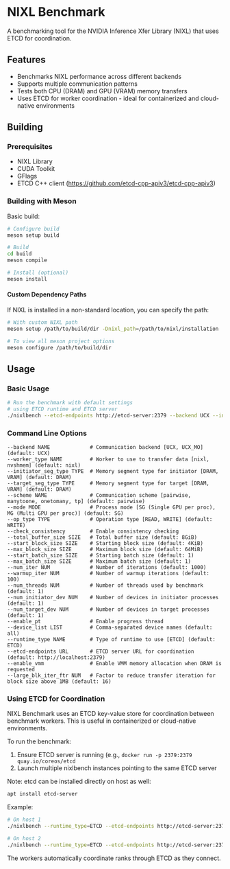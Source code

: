 <!--
SPDX-FileCopyrightText: Copyright (c) 2025 NVIDIA CORPORATION & AFFILIATES. All rights reserved.
SPDX-License-Identifier: Apache-2.0

Licensed under the Apache License, Version 2.0 (the "License");
you may not use this file except in compliance with the License.
You may obtain a copy of the License at

http://www.apache.org/licenses/LICENSE-2.0

Unless required by applicable law or agreed to in writing, software
distributed under the License is distributed on an "AS IS" BASIS,
WITHOUT WARRANTIES OR CONDITIONS OF ANY KIND, either express or implied.
See the License for the specific language governing permissions and
limitations under the License.
-->

# NIXL Benchmark

A benchmarking tool for the NVIDIA Inference Xfer Library (NIXL) that uses ETCD for coordination.

## Features

- Benchmarks NIXL performance across different backends
- Supports multiple communication patterns
- Tests both CPU (DRAM) and GPU (VRAM) memory transfers
- Uses ETCD for worker coordination - ideal for containerized and cloud-native environments

## Building

### Prerequisites

- NIXL Library
- CUDA Toolkit
- GFlags
- ETCD C++ client (https://github.com/etcd-cpp-apiv3/etcd-cpp-apiv3)

### Building with Meson

Basic build:
```bash
# Configure build
meson setup build

# Build
cd build
meson compile

# Install (optional)
meson install
```

#### Custom Dependency Paths

If NIXL is installed in a non-standard location, you can specify the path:

```bash
# With custom NIXL path
meson setup /path/to/build/dir -Dnixl_path=/path/to/nixl/installation

# To view all meson project options
meson configure /path/to/build/dir
```

## Usage

### Basic Usage

```bash
# Run the benchmark with default settings
# using ETCD runtime and ETCD server
./nixlbench --etcd-endpoints http://etcd-server:2379 --backend UCX --initiator_seg_type VRAM
```

### Command Line Options

```
--backend NAME             # Communication backend [UCX, UCX_MO] (default: UCX)
--worker_type NAME         # Worker to use to transfer data [nixl, nvshmem] (default: nixl)
--initiator_seg_type TYPE  # Memory segment type for initiator [DRAM, VRAM] (default: DRAM)
--target_seg_type TYPE     # Memory segment type for target [DRAM, VRAM] (default: DRAM)
--scheme NAME              # Communication scheme [pairwise, manytoone, onetomany, tp] (default: pairwise)
--mode MODE                # Process mode [SG (Single GPU per proc), MG (Multi GPU per proc)] (default: SG)
--op_type TYPE             # Operation type [READ, WRITE] (default: WRITE)
--check_consistency        # Enable consistency checking
--total_buffer_size SIZE   # Total buffer size (default: 8GiB)
--start_block_size SIZE    # Starting block size (default: 4KiB)
--max_block_size SIZE      # Maximum block size (default: 64MiB)
--start_batch_size SIZE    # Starting batch size (default: 1)
--max_batch_size SIZE      # Maximum batch size (default: 1)
--num_iter NUM             # Number of iterations (default: 1000)
--warmup_iter NUM          # Number of warmup iterations (default: 100)
--num_threads NUM          # Number of threads used by benchmark (default: 1)
--num_initiator_dev NUM    # Number of devices in initiator processes (default: 1)
--num_target_dev NUM       # Number of devices in target processes (default: 1)
--enable_pt                # Enable progress thread
--device_list LIST         # Comma-separated device names (default: all)
--runtime_type NAME        # Type of runtime to use [ETCD] (default: ETCD)
--etcd-endpoints URL       # ETCD server URL for coordination (default: http://localhost:2379)
--enable_vmm               # Enable VMM memory allocation when DRAM is requested
--large_blk_iter_ftr NUM   # Factor to reduce transfer iteration for block size above 1MB (default: 16)
```

### Using ETCD for Coordination

NIXL Benchmark uses an ETCD key-value store for coordination between benchmark workers. This is useful in containerized or cloud-native environments.

To run the benchmark:

1. Ensure ETCD server is running (e.g., `docker run -p 2379:2379 quay.io/coreos/etcd`
2. Launch multiple nixlbench instances pointing to the same ETCD server

Note: etcd can be installed directly on host as well:
```bash
apt install etcd-server
```

Example:
```bash
# On host 1
./nixlbench --runtime_type=ETCD --etcd-endpoints http://etcd-server:2379 --backend UCX --seg_type VRAM

# On host 2
./nixlbench --runtime_type=ETCD --etcd-endpoints http://etcd-server:2379 --backend UCX --seg_type VRAM
```

The workers automatically coordinate ranks through ETCD as they connect.
